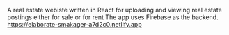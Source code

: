 A real estate webiste written in React for uploading and viewing real estate postings either for sale or for rent
The app uses Firebase as the backend.
https://elaborate-smakager-a7d2c0.netlify.app
